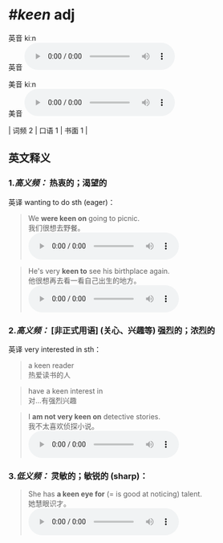 # ***\#keen*** adj
英音 kiːn  
英音
<audio src="./media/keen-B.aac" controls="controls"></audio>

美音 kiːn  
美音
<audio src="./media/keen.aac" controls="controls"></audio>



| 词频 2 | 口语 1 | 书面 1 |  

英文释义
---
### 1.*高义频：* **热衷的；渴望的**  
英译 wanting to do sth (eager)：

 > We **were keen on** going to picnic.  
 > 我们很想去野餐。    
<audio src="./media/keen-517_AAC.aac" controls="controls"></audio>

 > He's very **keen to** see his birthplace again.  
 > 他很想再去看一看自己出生的地方。    
<audio src="./media/keen-3.aac" controls="controls"></audio>

### 2.*高义频：* **[非正式用语] (关心、兴趣等) 强烈的；浓烈的**  
英译 very interested in sth：

 > a keen reader  
 > 热爱读书的人    

 > have a keen interest in   
 > 对…有强烈兴趣    

 > I **am not very keen on** detective stories.  
 > 我不太喜欢侦探小说。    
<audio src="./media/keen-1.aac" controls="controls"></audio>

### 3.*低义频：* **灵敏的；敏锐的 (sharp)：**  

 > She has **a keen eye for** (= is good at noticing) talent.  
 > 她慧眼识才。    
<audio src="./media/keen-517-1_AAC.aac" controls="controls"></audio>


